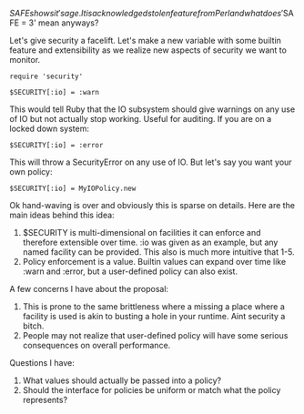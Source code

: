 $SAFE shows it's age.  It is acknowledged stolen feature from Perl and what does '$SAFE = 3' mean anyways?

Let's give security a facelift.  Let's make a new variable with some builtin feature and extensibility as we realize new aspects of security we want to monitor.

    require 'security'

    $SECURITY[:io] = :warn

This would tell Ruby that the IO subsystem should give warnings on any use of IO but not actually stop working.  Useful for auditing.  If you are on a locked down system:

    $SECURITY[:io] = :error

This will throw a SecurityError on any use of IO.  But let's say you want your own policy:

    $SECURITY[:io] = MyIOPolicy.new

Ok hand-waving is over and obviously this is sparse on details.  Here are the main ideas behind this idea:

1. $SECURITY is multi-dimensional on facilities it can enforce and therefore extensible over time.  :io was given as an example, but any named facility can be provided.  This also is much more intuitive that 1-5.
1. Policy enforcement is a value.  Builtin values can expand over time like :warn and :error, but a user-defined policy can also exist.

A few concerns I have about the proposal:

1. This is prone to the same brittleness where a missing a place where a facility is used is akin to busting a hole in your runtime.  Aint security a bitch.
1. People may not realize that user-defined policy will have some serious consequences on overall performance.

Questions I have:

1. What values should actually be passed into a policy?
1. Should the interface for policies be uniform or match what the policy represents?
